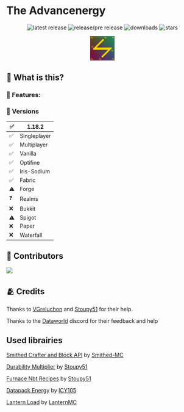 # The Advancenergy

<div align="center">

![latest release](https://img.shields.io/github/v/release/LTHCTheMaster/The-Advancenergy?color=green&label=Latest%20Release) ![release/pre release](https://img.shields.io/github/v/release/LTHCTheMaster/The-Advancenergy?include_prereleases&color=darkred&label=Current%20Release%20or%20Pre%20Release) ![downloads](https://img.shields.io/github/downloads/LTHCTheMaster/The-Advancenergy/total?color=cyan) ![stars](https://img.shields.io/github/stars/LTHCTheMaster/The-Advancenergy?color=gold)

<img src="./pack.png" width="64px"></img>

</div>

## 🤔 What is this?

### 📜 Features:

### 💽 Versions
| ✅   | 1.18.2 |
| --- | --------------- |
| ✅   | Singleplayer    |
| ✅   | Multiplayer     |
| ✅   | Vanilla         |
| ✅   | Optifine        |
| ✅   | Iris-Sodium     |
| ✅   | Fabric          |
| ⚠   | Forge           |
| ❓   | Realms          |
| ❌   | Bukkit          |
| ⚠   | Spigot          |
| ❌   | Paper           |
| ❌   | Waterfall       |

## 🤝 Contributors

<a href = "https://github.com/LTHCTheMaster/The-Advancenergy/graphs/contributors">
  <img src = "https://contrib.rocks/image?repo=LTHCTheMaster/The-Advancenergy"/>
</a>

## 🫂 Credits

Thanks to <a href="https://github.com/VGreluchon">VGreluchon</a> and <a href="https://github.com/Stoupy51">Stoupy51</a> for their help.

Thanks to the <a href="https://discord.me/dataworld">Dataworld</a> discord for their feedback and help

## Used librairies

<a href="https://github.com/Smithed-MC/Libraries">Smithed Crafter and Block API</a> by <a href="https://github.com/Smithed-MC">Smithed-MC</a>

<a href="https://github.com/Stoupy51/DurabilityMultiplier">Durability Multiplier</a> by <a href="https://github.com/Stoupy51">Stoupy51</a>

<a href="https://github.com/Stoupy51/FurnaceNbtRecipes">Furnace Nbt Recipes</a> by <a href="https://github.com/Stoupy51">Stoupy51</a>

<a href="https://github.com/ICY105/DatapackEnergy">Datapack Energy</a> by <a href="https://github.com/ICY105">ICY105</a>

<a href="https://github.com/LanternMC/load">Lantern Load</a> by <a href="https://github.com/LanternMC">LanternMC</a>

